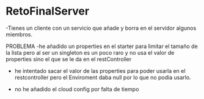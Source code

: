 # RetoFinalServer

-Tienes un cliente con un servicio que añade y borra en el servidor algunos miembros.


PROBLEMA
-he añadido un properties en el starter para limitar el tamaño de la lista pero al ser un singleton es un poco raro y 
  no usa el valor de properties sino el que se le da en el restController
  
- he intentado sacar el valor de las properties para poder usarla en el restcontroller pero el Enviroment daba null por lo que no podia usarlo.
  
- no he añadido el cloud config por falta de tiempo
